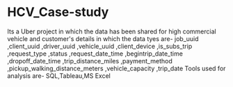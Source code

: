 # HCV_Case-study
Its a Uber project in which the data has been shared for high commercial vehicle and customer's details in which the data tyes are-
job_uuid ,client_uuid	,driver_uuid	,vehicle_uuid	,client_device	,is_subs_trip	,request_type	,status	,request_date_time	,begintrip_date_time	,dropoff_date_time	,trip_distance_miles	,payment_method	,pickup_walking_distance_meters	,vehicle_capacity	,trip_date
Tools used for analysis are- SQL,Tableau,MS Excel
